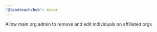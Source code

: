 ```yaml
---
'@teamteach/hub': minor
---
```


Allow main org admin to remove and edit individuals on affiliated orgs
